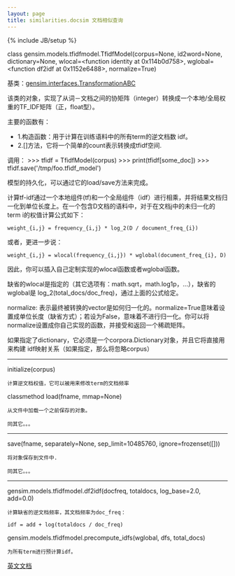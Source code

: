 ```yaml
---
layout: page
title: similarities.docsim 文档相似查询 
---
```

{% include JB/setup %}

class gensim.models.tfidfmodel.TfidfModel(corpus=None, id2word=None, dictionary=None, wlocal=<function identity at 0x114b0d758>, wglobal=<function df2idf at 0x1152e6488>, normalize=True)

基类：[gensim.interfaces.TransformationABC](http://radimrehurek.com/gensim/interfaces.html)

该类的对象，实现了从词－文档之间的协矩阵（integer）转换成一个本地/全局权重的TF_IDF矩阵（正，float型）。

主要的函数有：

- 1.构造函数：用于计算在训练语料中的所有term的逆文档数 idf。
- 2.[]方法，它将一个简单的count表示转换成tfidf空间.

调用：
    >>> tfidf = TfidfModel(corpus)
    >>> print(tfidf[some_doc])
    >>> tfidf.save('/tmp/foo.tfidf_model')

模型的持久化，可以通过它的load/save方法来完成。

计算tf-idf通过一个本地组件(tf)和一个全局组件（idf）进行相乘，并将结果文档归一化到单位长度上。在一个包含D文档的语料中，对于在文档j中的未归一化的term i的权值计算公式如下：

    weight_{i,j} = frequency_{i,j} * log_2(D / document_freq_{i})

或者，更进一步说：

    weight_{i,j} = wlocal(frequency_{i,j}) * wglobal(document_freq_{i}, D)

因此，你可以插入自己定制实现的wlocal函数或者wglobal函数。

缺省的wlocal是指定的（其它选项有：math.sqrt，math.log1p，...），缺省的wglobal是 log_2(total_docs/doc_freq)，通过上面的公式给定。

normalize: 表示最终被转换的vector是如何归一化的。normalize=True意味着设置成单位长度（缺省方式）；若设为False，意味着不进行归一化。你可以将normalize设置成你自己实现的函数，并接受和返回一个稀疏矩阵。

如果指定了dictionary，它必须是一个corpora.Dictionary对象，并且它将直接用来构建 idf映射关系（如果指定，那么将忽略corpus）

---------------------------------------------------------------

initialize(corpus)

    计算逆文档权值，它可以被用来修改term的文档频率

classmethod load(fname, mmap=None)

    从文件中加载一个之前保存的对象。

    同其它。。。
    
---------------------------------------------------------------

save(fname, separately=None, sep_limit=10485760, ignore=frozenset([]))

    将对象保存到文件中.

    同其它。。。

---------------------------------------------------------------

gensim.models.tfidfmodel.df2idf(docfreq, totaldocs, log_base=2.0, add=0.0)

    计算缺省的逆文档频率，其文档频率为doc_freq：

    idf = add + log(totaldocs / doc_freq)


gensim.models.tfidfmodel.precompute_idfs(wglobal, dfs, total_docs)

    为所有term进行预计算idf。


[英文文档](http://radimrehurek.com/gensim/models/tfidfmodel.html)


